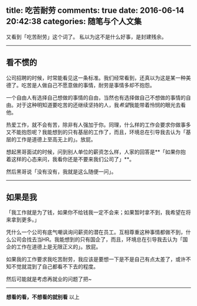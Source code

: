 title: 吃苦耐劳
comments: true
date: 2016-06-14 20:42:38
categories: 随笔与个人文集
---
又看到「吃苦耐劳」这个词了。
私以为这不是什么好事，是封建残余。  
***
## 看不惯的
公司招聘的时候，时常能看见这一条标准。我们经常看到，还真以为这是某一种美德了。吃苦是人做自己不愿意做的事情，耐劳是事情多却不抱怨。

一个自由人有选择自己想做的事情的自由，当然也有选择做自己不想做的事情的自由。对于这种明知道要吃苦的还继续坚持的人，我*希望*我能带着怜悯的眼光去看他。

热爱工作，就不会有苦，除非有人强加于你。同理，什么样的工作会要求你做事多又不能抱怨呢？我能想到的只有基层的工作了，而且，环境总在引导我去认为「基层的工作是道德上至高无上的」。放屁。

想起黑哥面试的时候，问到别人单位的薪资怎么样，人家的回答是**「如果你抱着这样的心态来问，我看你还是不要来我们公司了」**。

然后黑哥说「没有没有，我就是这么随便一问」。
***
## 如果是我
「我工作就是为了钱，如果你不给钱我一定不会来；如果暂时拿不到，我希望在将来拿到更多。」

凭什么一个公司有底气嘲讽询问薪资的潜在员工。互相尊重这种事情都做不到，什么公司会找去当HR。我能想到的只有国企了，而且，环境总在引导我去认为「国企的工作在道德上是无限正义的」。放屁。

如果我的工作要求我吃苦耐劳，我应该是要想一下是不是自己有点太差了，或许不知不觉就混到了自己都看不下去的程度。

然后可能就是考虑再就业的问题了把~

***
**想看的看，不想看的就别看**
以上





